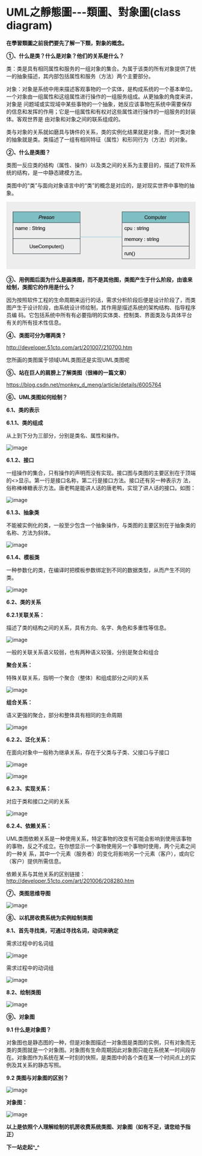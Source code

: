 # UML之靜態圖---類圖、對象圖(class diagram)
**在學習類圖之前我們要先了解一下類，對象的概念。**

**①、什么是类？什么是对象？他们的关系是什么？**

类：类是具有相同属性和服务的一组对象的集合。为属于该类的所有对象提供了统一的抽象描述，其内部包括属性和服务（方法）两个主要部分。

对象：对象是系统中用来描述客观事物的一个实体，是构成系统的一个基本单位。一个对象由一组属性和这组属性进行操作的一组服务组成。从更抽象的角度来讲，对象是
问题域或实现域中某些事物的一个抽象，她反应该事物在系统中需要保存的信息和发挥的作用；它是一组属性和有权对这些属性进行操作的一组服务的封装体。客观世界是
由对象和对象之间的联系组成的。

类与对象的关系就如磨具与铸件的关系，类的实例化结果就是对象，而对一类对象的抽象就是类。类描述了一组有相同特征（属性）和形同行为（方法）的对象。

**②、什么是类图？**

类图一反应类的结构（属性、操作）以及类之间的关系为主要目的，描述了软件系统的结构，是一中静态建模方法。

类图中的“类”与面向对象语言中的“类”的概念是对应的，是对现实世界中事物的抽象。

![image](https://github.com/11024117/SEM/blob/main/0.png)

**③、用例图后面为什么是画类图，而不是其他图，类图产生于什么阶段，由谁来绘制，类图它的作用是什么？**

因为按照软件工程的生命周期来运行的话，需求分析阶段后便是设计阶段了，而类图产生于设计阶段，由系统设计师绘制，其作用是描述系统的架构结构、指导程序员编
码。它包括系统中所有有必要指明的实体类、控制类、界面类及与具体平台有关的所有技术性信息。

**④、类图可分为哪两类？**

http://developer.51cto.com/art/201007/210700.htm

您所画的类图属于领域UML类图还是实现UML类图呢

**⑤、站在巨人的肩膀上了解类图（很棒的一篇文章）**

https://blog.csdn.net/monkey_d_meng/article/details/6005764

**⑥、UML类图如何绘制？**

**6.1、类的表示**

**6.1.1、类的组成**

从上到下分为三部分，分别是类名、属性和操作。

![image]()

**6.1.2、接口**

一组操作的集合，只有操作的声明而没有实现。接口图与类图的主要区别在于顶端的<<interface>>显示。第一行是接口名称，第二行是接口方法。接口还有另一种表示方
法，俗称棒棒糖表示方法。唐老鸭是能讲人话的唐老鸭，实现了讲人话的接口。如图：

![image]()

**6.1.3、抽象类**

不能被实例化的类，一般至少包含一个抽象操作，与类图的主要区别在于抽象类的名称、方法为斜体。

![image]()

**6.1.4、模板类**

一种参数化的类，在编译时把模板参数绑定到不同的数据类型，从而产生不同的类。

![image]()

**6.2、类的关系**

**6.2.1关联关系：**

描述了类的结构之间的关系，具有方向、名字、角色和多重性等信息。

![image]()

一般的关联关系语义较弱，也有两种语义较强，分别是聚合和组合

**聚合关系：**

特殊关联关系，指明一个聚合（整体）和组成部分之间的关系

![image]()

**组合关系：**

语义更强的聚合，部分和整体具有相同的生命周期

![image]()

**6.2.2、泛化关系：**

在面向对象中一般称为继承关系，存在于父类与子类、父接口与子接口

![image]()

![image]()

**6.2.3、实现关系：**

对应于类和接口之间的关系

![image]()

**6.2.4、依赖关系：**

UML类图依赖关系是一种使用关系，特定事物的改变有可能会影响到使用该事物的事物，反之不成立。在你想显示一个事物使用另一个事物时使用，两个元素之间的一种关
系，其中一个元素（服务者）的变化将影响另一个元素（客户），或向它（客户）提供所需信息。

依赖关系与其他关系的区别链接：http://developer.51cto.com/art/201006/208280.htm

**⑦、类图思维导图**

![image]()

**⑧、以机房收费系统为实例绘制类图**

**8.1、首先寻找类，可通过寻找名词，动词来确定**

需求过程中的名词组

![image]()

需求过程中的动词组

![image]()

**8.2、绘制类图**

![image]()

**⑨、对象图**

**9.1 什么是对象图？**

对象图也是静态图的一种，但是对象图描述一对象图是类图的实例，只有对象而无类的类图就是一个对象图。对象图有生命周期因此对象图只能在系统某一时间段存在。对象图作为系统在某一时刻的快照，是类图中的各个类在某一个时间点上的实例及其关系的静态写照。

**9.2 类图与对象图的区别？**

![image]()

**对象图：**

![image]()

**以上是依照个人理解绘制的机房收费系统类图、对象图（如有不足，请您给予指正）**

**下一站走起^_^**
